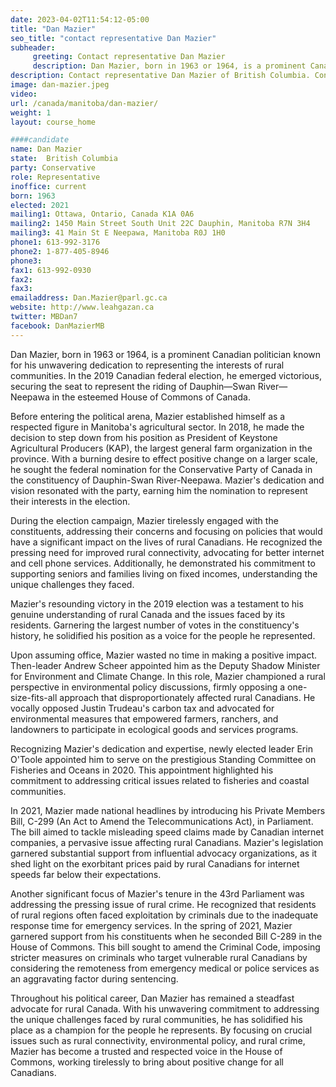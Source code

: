 ```yaml
---
date: 2023-04-02T11:54:12-05:00
title: "Dan Mazier"
seo_title: "contact representative Dan Mazier"
subheader:
     greeting: Contact representative Dan Mazier
     description: Dan Mazier, born in 1963 or 1964, is a prominent Canadian politician known for his unwavering dedication to representing the interests of rural communities. In the 2019 Canadian federal election, he emerged victorious, securing the seat to represent the riding of Dauphin—Swan River—Neepawa in the esteemed House of Commons of Canada.
description: Contact representative Dan Mazier of British Columbia. Contact information for Dan Mazier includes email address, phone number, and mailing address.
image: dan-mazier.jpeg
video:
url: /canada/manitoba/dan-mazier/
weight: 1
layout: course_home

####candidate
name: Dan Mazier
state:	British Columbia
party: Conservative
role: Representative
inoffice: current
born: 1963
elected: 2021
mailing1: Ottawa, Ontario, Canada K1A 0A6
mailing2: 1450 Main Street South Unit 22C Dauphin, Manitoba R7N 3H4
mailing3: 41 Main St E Neepawa, Manitoba R0J 1H0
phone1: 613-992-3176
phone2: 1-877-405-8946
phone3:
fax1: 613-992-0930
fax2:
fax3:
emailaddress: Dan.Mazier@parl.gc.ca
website: http://www.leahgazan.ca
twitter: MBDan7
facebook: DanMazierMB
---
```


Dan Mazier, born in 1963 or 1964, is a prominent Canadian politician known for his unwavering dedication to representing the interests of rural communities. In the 2019 Canadian federal election, he emerged victorious, securing the seat to represent the riding of Dauphin—Swan River—Neepawa in the esteemed House of Commons of Canada.

Before entering the political arena, Mazier established himself as a respected figure in Manitoba's agricultural sector. In 2018, he made the decision to step down from his position as President of Keystone Agricultural Producers (KAP), the largest general farm organization in the province. With a burning desire to effect positive change on a larger scale, he sought the federal nomination for the Conservative Party of Canada in the constituency of Dauphin-Swan River-Neepawa. Mazier's dedication and vision resonated with the party, earning him the nomination to represent their interests in the election.

During the election campaign, Mazier tirelessly engaged with the constituents, addressing their concerns and focusing on policies that would have a significant impact on the lives of rural Canadians. He recognized the pressing need for improved rural connectivity, advocating for better internet and cell phone services. Additionally, he demonstrated his commitment to supporting seniors and families living on fixed incomes, understanding the unique challenges they faced.

Mazier's resounding victory in the 2019 election was a testament to his genuine understanding of rural Canada and the issues faced by its residents. Garnering the largest number of votes in the constituency's history, he solidified his position as a voice for the people he represented.

Upon assuming office, Mazier wasted no time in making a positive impact. Then-leader Andrew Scheer appointed him as the Deputy Shadow Minister for Environment and Climate Change. In this role, Mazier championed a rural perspective in environmental policy discussions, firmly opposing a one-size-fits-all approach that disproportionately affected rural Canadians. He vocally opposed Justin Trudeau's carbon tax and advocated for environmental measures that empowered farmers, ranchers, and landowners to participate in ecological goods and services programs.

Recognizing Mazier's dedication and expertise, newly elected leader Erin O'Toole appointed him to serve on the prestigious Standing Committee on Fisheries and Oceans in 2020. This appointment highlighted his commitment to addressing critical issues related to fisheries and coastal communities.

In 2021, Mazier made national headlines by introducing his Private Members Bill, C-299 (An Act to Amend the Telecommunications Act), in Parliament. The bill aimed to tackle misleading speed claims made by Canadian internet companies, a pervasive issue affecting rural Canadians. Mazier's legislation garnered substantial support from influential advocacy organizations, as it shed light on the exorbitant prices paid by rural Canadians for internet speeds far below their expectations.

Another significant focus of Mazier's tenure in the 43rd Parliament was addressing the pressing issue of rural crime. He recognized that residents of rural regions often faced exploitation by criminals due to the inadequate response time for emergency services. In the spring of 2021, Mazier garnered support from his constituents when he seconded Bill C-289 in the House of Commons. This bill sought to amend the Criminal Code, imposing stricter measures on criminals who target vulnerable rural Canadians by considering the remoteness from emergency medical or police services as an aggravating factor during sentencing.

Throughout his political career, Dan Mazier has remained a steadfast advocate for rural Canada. With his unwavering commitment to addressing the unique challenges faced by rural communities, he has solidified his place as a champion for the people he represents. By focusing on crucial issues such as rural connectivity, environmental policy, and rural crime, Mazier has become a trusted and respected voice in the House of Commons, working tirelessly to bring about positive change for all Canadians.
